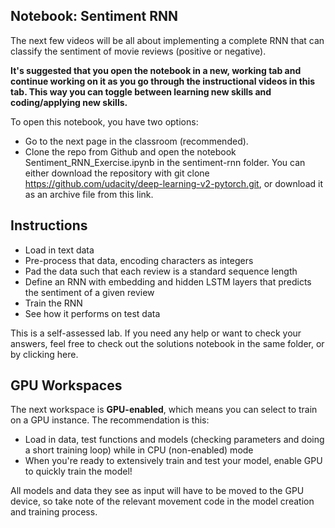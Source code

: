 ## Notebook: Sentiment RNN
The next few videos will be all about implementing a complete RNN that can classify the sentiment of movie reviews (positive or negative).

**It's suggested that you open the notebook in a new, working tab and continue working on it as you go through the instructional videos in this tab. This way you can toggle between learning new skills and coding/applying new skills.**

To open this notebook, you have two options:

* Go to the next page in the classroom (recommended).
* Clone the repo from Github and open the notebook Sentiment_RNN_Exercise.ipynb in the sentiment-rnn folder. You can either download the repository with git clone https://github.com/udacity/deep-learning-v2-pytorch.git, or download it as an archive file from this link.
## Instructions
* Load in text data
* Pre-process that data, encoding characters as integers
* Pad the data such that each review is a standard sequence length
* Define an RNN with embedding and hidden LSTM layers that predicts the sentiment of a given review
* Train the RNN
* See how it performs on test data

This is a self-assessed lab. If you need any help or want to check your answers, feel free to check out the solutions notebook in the same folder, or by clicking here.

## GPU Workspaces
The next workspace is **GPU-enabled**, which means you can select to train on a GPU instance. The recommendation is this:

* Load in data, test functions and models (checking parameters and doing a short training loop) while in CPU (non-enabled) mode
* When you're ready to extensively train and test your model, enable GPU to quickly train the model!

All models and data they see as input will have to be moved to the GPU device, so take note of the relevant movement code in the model creation and training process.